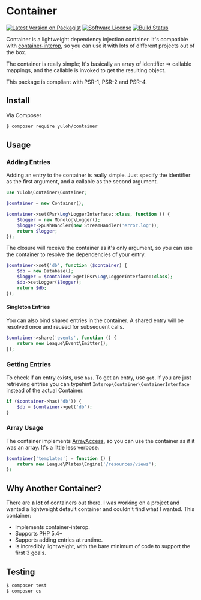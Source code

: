 # Container

[![Latest Version on Packagist][ico-version]][link-packagist]
[![Software License][ico-license]](LICENSE.md)
[![Build Status][ico-travis]][link-travis]

Container is a lightweight dependency injection container.  It's compatible with [container-interop](https://github.com/container-interop/container-interop), so you can use it with lots of different projects out of the box.

The container is really simple; It's basically an array of identifier => callable mappings, and the callable is invoked to get the resulting object.

This package is compliant with PSR-1, PSR-2 and PSR-4.

## Install

Via Composer

``` bash
$ composer require yuloh/container
```

## Usage

### Adding Entries

Adding an entry to the container is really simple.  Just specify the identifier as the first argument, and a callable as the second argument.

``` php
use Yuloh\Container\Container;

$container = new Container();

$container->set(Psr\Log\LoggerInterface::class, function () {
    $logger = new Monolog\Logger();
    $logger->pushHandler(new StreamHandler('error.log'));
    return $logger;
});
```

The closure will receive the container as it's only argument, so you can use the container to resolve the dependencies of your entry.

```php
$container->set('db', function ($container) {
    $db = new Database();
    $logger = $container->get(Psr\Log\LoggerInterface::class);
    $db->setLogger($logger);
    return $db;
});
```

#### Singleton Entries

You can also bind shared entries in the container.  A shared entry will be resolved once and reused for subsequent calls.

```php
$container->share('events', function () {
    return new League\Event\Emitter();
});
```

### Getting Entries

To check if an entry exists, use `has`.  To get an entry, use `get`.  If you are just retrieving entries you can typehint `Interop\Container\ContainerInterface` instead of the actual Container.

```php
if ($container->has('db')) {
    $db = $container->get('db');
}
```

### Array Usage

The container implements [ArrayAccess](http://php.net/manual/en/class.arrayaccess.php), so you can use the container as if it was an array.  It's a little less verbose.

```php
$container['templates'] = function () {
    return new League\Plates\Engine('/resources/views');
};
```

## Why Another Container?

There are **a lot** of containers out there.  I was working on a project and wanted a lightweight default container and couldn't find what I wanted.  This container:

- Implements container-interop.
- Supports PHP 5.4+
- Supports adding entries at runtime.
- Is incredibly lightweight, with the bare minimum of code to support the first 3 goals.

## Testing

``` bash
$ composer test
$ composer cs
```

[ico-version]: https://img.shields.io/packagist/v/yuloh/container.svg?style=flat-square
[ico-license]: https://img.shields.io/badge/license-MIT-brightgreen.svg?style=flat-square
[ico-travis]: https://img.shields.io/travis/yuloh/container/master.svg?style=flat-square

[link-packagist]: https://packagist.org/packages/:vendor/:package_name
[link-travis]: https://travis-ci.org/:vendor/:package_name
